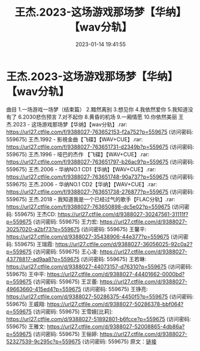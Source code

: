 ﻿---
title: 王杰.2023-这场游戏那场梦【华纳】【wav分轨】
date: 2023-01-14 19:41:55
categories: WAV车载音乐、镜像
tags: 华语中文
---
# 王杰.2023-这场游戏那场梦【华纳】【wav分轨】

曲目
1.一场游戏一场梦（结束篇）
2.黯然离别
3.想见你
4.我依然爱你
5.我知道没有了
6.2030悲伤预言
7.对不起你
8.黄昏的机场
9.一厢情愿
10.你依然美丽
王杰.2023 - 这场游戏那场梦【华纳】【wav分轨】.rar: https://url27.ctfile.com/f/9388027-763652153-f2a752?p=559675
(访问密码: 559675)
王杰.1992 - 影視金曲【飞碟】【WAV+CUE】.rar: https://url27.ctfile.com/f/9388027-763651731-d2349b?p=559675
(访问密码: 559675)
王杰.1996 - 哑巴的杰作 【飞碟】【WAV+CUE】.rar: https://url27.ctfile.com/f/9388027-763651797-b26ac9?p=559675
(访问密码: 559675)
王杰.2006 - 华纳NO.1 CD1【华纳】【WAV+CUE】.rar: https://url27.ctfile.com/f/9388027-763651748-90a737?p=559675
(访问密码: 559675)
王杰.2006 - 华纳NO.1 CD2【华纳】【WAV+CUE】.rar: https://url27.ctfile.com/f/9388027-763651738-276877?p=559675
(访问密码: 559675)
王杰.2018 - 我知道我是一个已经过气的歌手【FLAC分轨】.rar: https://url27.ctfile.com/f/9388027-763650898-dc5e02?p=559675
(访问密码: 559675)
王杰CD: https://url27.ctfile.com/d/9388027-30247561-31111f?p=559675
(访问密码: 559675)
王力宏: https://url27.ctfile.com/d/9388027-30257020-a2bf73?p=559675
(访问密码: 559675)
王馨平: https://url27.ctfile.com/d/9388027-35438906-44e377?p=559675
(访问密码: 559675)
王瑞霞: https://url27.ctfile.com/d/9388027-36056025-92c0a2?p=559675
(访问密码: 559675)
王心凌: https://url27.ctfile.com/d/9388027-43778817-ad9aa8?p=559675
(访问密码: 559675)
王若琳: https://url27.ctfile.com/d/9388027-44073157-d76310?p=559675
(访问密码: 559675)
王中平: https://url27.ctfile.com/d/9388027-44401662-0000bd?p=559675
(访问密码: 559675)
王芷蕾: https://url27.ctfile.com/d/9388027-49663660-415ed4?p=559675
(访问密码: 559675)
王铮亮: https://url27.ctfile.com/d/9388027-50286375-4450f5?p=559675
(访问密码: 559675)
王威翔: https://url27.ctfile.com/d/9388027-50286378-bbf064?p=559675
(访问密码: 559675)
王雪娥[比莉]: https://url27.ctfile.com/d/9388027-51892801-b6fcce?p=559675
(访问密码: 559675)
王雅文: https://url27.ctfile.com/d/9388027-52008865-4db86a?p=559675
(访问密码: 559675)
王俪婷: https://url27.ctfile.com/d/9388027-52327539-9c295c?p=559675
(访问密码: 559675)
原文：[链接](https://blog.sina.com.cn/s/blog_1647c7e76010310ot.html)